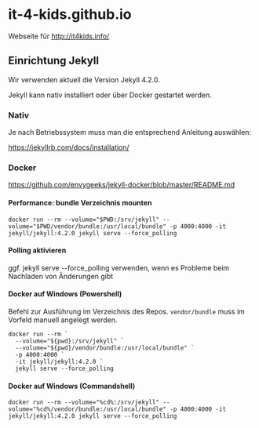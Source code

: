 # it-4-kids.github.io
Webseite für http://it4kids.info/


## Einrichtung Jekyll

Wir verwenden aktuell die Version Jekyll 4.2.0.

Jekyll kann nativ installiert oder über Docker gestartet werden.

### Nativ

Je nach Betriebssystem muss man die entsprechend Anleitung auswählen:

https://jekyllrb.com/docs/installation/

### Docker

https://github.com/envygeeks/jekyll-docker/blob/master/README.md

#### Performance: bundle Verzeichnis mounten

    docker run --rm --volume="$PWD:/srv/jekyll" --volume="$PWD/vendor/bundle:/usr/local/bundle" -p 4000:4000 -it jekyll/jekyll:4.2.0 jekyll serve --force_polling

#### Polling aktivieren

ggf. jekyll serve --force_polling verwenden, wenn es Probleme beim Nachladen von Änderungen gibt

#### Docker auf Windows (Powershell)

Befehl zur Ausführung im Verzeichnis des Repos. `vendor/bundle` muss im Vorfeld manuell angelegt werden.

    docker run --rm `
      --volume="${pwd}:/srv/jekyll" `
      --volume="${pwd}/vendor/bundle:/usr/local/bundle" `
      -p 4000:4000 `
      -it jekyll/jekyll:4.2.0 `
      jekyll serve --force_polling


#### Docker auf Windows (Commandshell)

    docker run --rm --volume="%cd%:/srv/jekyll" --volume="%cd%/vendor/bundle:/usr/local/bundle" -p 4000:4000 -it jekyll/jekyll:4.2.0 jekyll serve --force_polling
